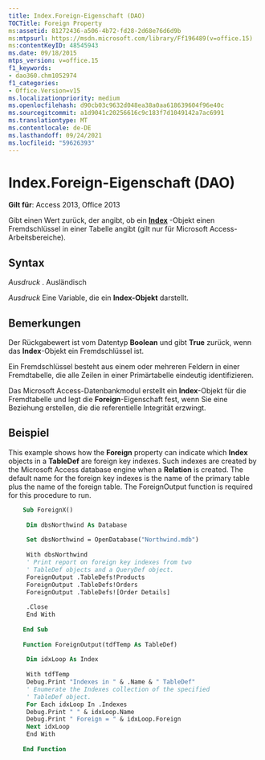 ```yaml
---
title: Index.Foreign-Eigenschaft (DAO)
TOCTitle: Foreign Property
ms:assetid: 81272436-a506-4b72-fd28-2d68e76d6d9b
ms:mtpsurl: https://msdn.microsoft.com/library/Ff196489(v=office.15)
ms:contentKeyID: 48545943
ms.date: 09/18/2015
mtps_version: v=office.15
f1_keywords:
- dao360.chm1052974
f1_categories:
- Office.Version=v15
ms.localizationpriority: medium
ms.openlocfilehash: d90cb03c9632d048ea38a0aa618639604f96e40c
ms.sourcegitcommit: a1d9041c20256616c9c183f7d1049142a7ac6991
ms.translationtype: MT
ms.contentlocale: de-DE
ms.lasthandoff: 09/24/2021
ms.locfileid: "59626393"
---
```

# <a name="indexforeign-property-dao"></a>Index.Foreign-Eigenschaft (DAO)

**Gilt für**: Access 2013, Office 2013

Gibt einen Wert zurück, der angibt, ob ein **[Index](index-object-dao.md)** -Objekt einen Fremdschlüssel in einer Tabelle angibt (gilt nur für Microsoft Access-Arbeitsbereiche).

## <a name="syntax"></a>Syntax

*Ausdruck* . Ausländisch

*Ausdruck* Eine Variable, die ein **Index-Objekt** darstellt.

## <a name="remarks"></a>Bemerkungen

Der Rückgabewert ist vom Datentyp **Boolean** und gibt **True** zurück, wenn das **Index**-Objekt ein Fremdschlüssel ist.

Ein Fremdschlüssel besteht aus einem oder mehreren Feldern in einer Fremdtabelle, die alle Zeilen in einer Primärtabelle eindeutig identifizieren.

Das Microsoft Access-Datenbankmodul erstellt ein **Index**-Objekt für die Fremdtabelle und legt die **Foreign**-Eigenschaft fest, wenn Sie eine Beziehung erstellen, die die referentielle Integrität erzwingt.

## <a name="example"></a>Beispiel

This example shows how the **Foreign** property can indicate which **Index** objects in a **TableDef** are foreign key indexes. Such indexes are created by the Microsoft Access database engine when a **Relation** is created. The default name for the foreign key indexes is the name of the primary table plus the name of the foreign table. The ForeignOutput function is required for this procedure to run.

```vb
    Sub ForeignX() 
     
     Dim dbsNorthwind As Database 
     
     Set dbsNorthwind = OpenDatabase("Northwind.mdb") 
     
     With dbsNorthwind 
     ' Print report on foreign key indexes from two 
     ' TableDef objects and a QueryDef object. 
     ForeignOutput .TableDefs!Products 
     ForeignOutput .TableDefs!Orders 
     ForeignOutput .TableDefs![Order Details] 
     
     .Close 
     End With 
     
    End Sub 
     
    Function ForeignOutput(tdfTemp As TableDef) 
     
     Dim idxLoop As Index 
     
     With tdfTemp 
     Debug.Print "Indexes in " & .Name & " TableDef" 
     ' Enumerate the Indexes collection of the specified 
     ' TableDef object. 
     For Each idxLoop In .Indexes 
     Debug.Print " " & idxLoop.Name 
     Debug.Print " Foreign = " & idxLoop.Foreign 
     Next idxLoop 
     End With 
     
    End Function
```
